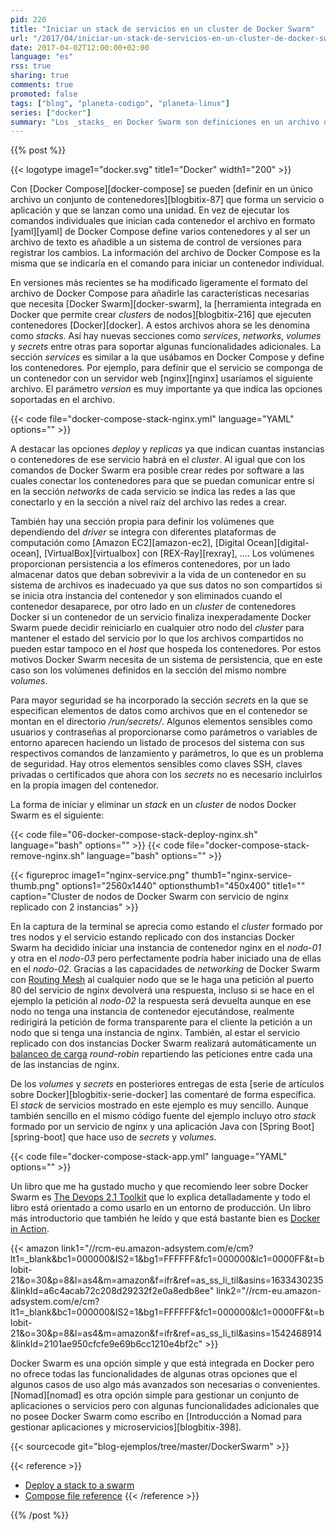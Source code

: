 ```yaml
---
pid: 220
title: "Iniciar un stack de servicios en un cluster de Docker Swarm"
url: "/2017/04/iniciar-un-stack-de-servicios-en-un-cluster-de-docker-swarm/"
date: 2017-04-02T12:00:00+02:00
language: "es"
rss: true
sharing: true
comments: true
promoted: false
tags: ["blog", "planeta-codigo", "planeta-linux"]
series: ["docker"]
summary: "Los _stacks_ en Docker Swarm son definiciones en un archivo de texto en formato YAML de múltiples servicios además de volúmenes, redes de software y secretos. Esta definición de un _stack_ ejecutado en un _cluster_ de nodos Docker Swarm permite iniciar múltiples contenedores además de los otros elementos que necesiten para su funcionamiento. Los _stacks_ son el equivalente para Docker Swarm de los archivos multicontenedor de Docker Compose, y el formato de ambos muy similar."
---
```


{{% post %}}

{{< logotype image1="docker.svg" title1="Docker" width1="200" >}}

Con [Docker Compose][docker-compose] se pueden [definir en un único archivo un conjunto de contenedores][blogbitix-87] que forma un servicio o aplicación y que se lanzan como una unidad. En vez de ejecutar los comandos individuales que inician cada contenedor el archivo en formato [yaml][yaml] de Docker Compose define varios contenedores y al ser un archivo de texto es añadible a un sistema de control de versiones para registrar los cambios. La información del archivo de Docker Compose es la misma que se indicaría en el comando para iniciar un contenedor individual.

En versiones más recientes se ha modificado ligeramente el formato del archivo de Docker Compose para añadirle las características necesarias que necesita [Docker Swarm][docker-swarm], la [herramienta integrada en Docker que permite crear _clusters_ de nodos][blogbitix-216] que ejecuten contenedores [Docker][docker]. A estos archivos ahora se les denomina como _stacks_. Así hay nuevas secciones como _services_, _networks_, _volumes_ y _secrets_ entre otras para soportar algunas funcionalidades adicionales. La sección _services_ es similar a la que usábamos en Docker Compose y define los contenedores. Por ejemplo, para definir que el servicio se componga de un contenedor con un servidor web [nginx][nginx] usaríamos el siguiente archivo. El parámetro _version_ es muy importante ya que indica las opciones soportadas en el archivo.

{{< code file="docker-compose-stack-nginx.yml" language="YAML" options="" >}}

A destacar las opciones _deploy_ y _replicas_ ya que indican cuantas instancias o contenedores de ese servicio habrá en el _cluster_. Al igual que con los comandos de Docker Swarm era posible crear redes por software a las cuales conectar los contenedores para que se puedan comunicar entre sí en la sección _networks_ de cada servicio se indica las redes a las que conectarlo y en la sección a nivel raíz del archivo las redes a crear.

También hay una sección propia para definir los volúmenes que dependiendo del _driver_ se integra con diferentes plataformas de computación como [Amazon EC2][amazon-ec2], [Digital Ocean][digital-ocean], [VirtualBox][virtualbox] con [REX-Ray][rexray], .... Los volúmenes proporcionan persistencia a los efímeros contenedores, por un lado almacenar datos que deban sobrevivir a la vida de un contenedor en su sistema de archivos es inadecuado ya que sus datos no son compartidos si se inicia otra instancia del contenedor y son eliminados cuando el contenedor desaparece, por otro lado en un _cluster_ de contenedores Docker si un contenedor de un servicio finaliza inexperadamente Docker Swarm puede decidir reiniciarlo en cualquier otro nodo del _cluster_ para mantener el estado del servicio por lo que los archivos compartidos no pueden estar tampoco en el _host_ que hospeda los contenedores. Por estos motivos Docker Swarm necesita de un sistema de persistencia, que en este caso son los volúmenes definidos en la sección del mismo nombre _volumes_.

Para mayor seguridad se ha incorporado la sección _secrets_ en la que se especifican elementos de datos como archivos que en el contenedor se montan en el directorio _/run/secrets/_. Algunos elementos sensibles como usuarios y contraseñas al proporcionarse como parámetros o variables de entorno aparecen haciendo un listado de procesos del sistema con sus respectivos comandos de lanzamiento y parámetros, lo que es un problema de seguridad. Hay otros elementos sensibles como claves SSH, claves privadas o certificados que ahora con los _secrets_ no es necesario incluirlos en la propia imagen del contenedor.

La forma de iniciar y eliminar un _stack_ en un _cluster_ de nodos Docker Swarm es el siguiente:

{{< code file="06-docker-compose-stack-deploy-nginx.sh" language="bash" options="" >}}
{{< code file="docker-compose-stack-remove-nginx.sh" language="bash" options="" >}}

{{< figureproc
    image1="nginx-service.png" thumb1="nginx-service-thumb.png" options1="2560x1440" optionsthumb1="450x400" title1=""
    caption="Cluster de nodos de Docker Swarm con servicio de nginx replicado con 2 instancias" >}}

En la captura de la terminal se aprecia como estando el _cluster_ formado por tres nodos y el servicio estando replicado con dos instancias Docker Swarm ha decidido iniciar una instancia de contenedor nginx en el _nodo-01_ y otra en el _nodo-03_ pero perfectamente podría haber iniciado una de ellas en el _nodo-02_. Gracias a las capacidades de _networking_ de Docker Swarm con [Routing Mesh](https://docs.docker.com/engine/swarm/ingress/) al cualquier nodo que se le haga una petición al puerto 80 del servicio de nginx devolverá una respuesta, incluso si se hace en el ejemplo la petición al _nodo-02_ la respuesta será devuelta aunque en ese nodo no tenga una instancia de contenedor ejecutándose, realmente redirigirá la petición de forma transparente para el cliente la petición a un nodo que si tenga una instancia de nginx. También, al estar el servicio replicado con dos instancias Docker Swarm realizará automáticamente un [balanceo de carga](https://docs.docker.com/docker-cloud/getting-started/deploy-app/9_load-balance_the_service/) _round-robin_ repartiendo las peticiones entre cada una de las instancias de nginx.

De los _volumes_ y _secrets_ en posteriores entregas de esta [serie de artículos sobre Docker][blogbitix-serie-docker] las comentaré de forma específica. El _stack_ de servicios mostrado en este ejemplo es muy sencillo. Aunque también sencillo en el mismo código fuente del ejemplo incluyo otro _stack_ formado por un servicio de nginx y una aplicación Java con [Spring Boot][spring-boot] que hace uso de _secrets_ y _volumes_.

{{< code file="docker-compose-stack-app.yml" language="YAML" options="" >}}

Un libro que me ha gustado mucho y que recomiendo leer sobre Docker Swarm es [The Devops 2.1 Toolkit](https://amzn.to/2mIirti) que lo explica detalladamente y todo el libro está orientado a como usarlo en un entorno de producción. Un libro más introductorio que también he leído y que está bastante bien es [Docker in Action](https://amzn.to/2mF3Xtj).

{{< amazon
    link1="//rcm-eu.amazon-adsystem.com/e/cm?lt1=_blank&bc1=000000&IS2=1&bg1=FFFFFF&fc1=000000&lc1=0000FF&t=blobit-21&o=30&p=8&l=as4&m=amazon&f=ifr&ref=as_ss_li_til&asins=1633430235&linkId=a6c4acab72c208d29232f2e0a8edb8ee"
    link2="//rcm-eu.amazon-adsystem.com/e/cm?lt1=_blank&bc1=000000&IS2=1&bg1=FFFFFF&fc1=000000&lc1=0000FF&t=blobit-21&o=30&p=8&l=as4&m=amazon&f=ifr&ref=as_ss_li_til&asins=1542468914&linkId=2101ae950cfcfe9e69b6cc1210e4bf2c" >}}

Docker Swarm es una opción simple y que está integrada en Docker pero no ofrece todas las funcionalidades de algunas otras opciones que el algunos casos de uso algo más avanzados son necesarias o convenientes. [Nomad][nomad] es otra opción simple para gestionar un conjunto de aplicaciones o servicios pero con algunas funcionalidades adicionales que no posee Docker Swarm como escribo en [Introducción a Nomad para gestionar aplicaciones y microservicios][blogbitix-398].

{{< sourcecode git="blog-ejemplos/tree/master/DockerSwarm" >}}

{{< reference >}}
* [Deploy a stack to a swarm](https://docs.docker.com/engine/swarm/stack-deploy/)
* [Compose file reference](https://docs.docker.com/compose/compose-file/)
{{< /reference >}}

{{% /post %}}
